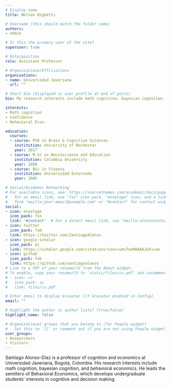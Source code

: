 ```yaml
---
# Display name
title: Nelson Bighetti

# Username (this should match the folder name)
authors:
- admin

# Is this the primary user of the site?
superuser: true

# Role/position
role: Assistant Professor 

# Organizations/Affiliations
organizations:
- name: Universidad Javeriana
  url: ""

# Short bio (displayed in user profile at end of posts)
bio: My research interests include math cognition, bayesian cognition.

interests:
- Math cognition
- Confidence
- Behavioral Econ.

education:
  courses:
  - course: PhD in Brain & Cognitive Sciences
    institution: University of Rochester
    year: 2017
  - course: M.Sc in Neuroscience and Education
    institution: Columbia University
    year: 2009
  - course: BSc in Finance
    institution: Universidad Externado
    year: 2005

# Social/Academic Networking
# For available icons, see: https://sourcethemes.com/academic/docs/page-builder/#icons
#   For an email link, use "fas" icon pack, "envelope" icon, and a link in the
#   form "mailto:your-email@example.com" or "#contact" for contact widget.
social:
- icon: envelope
  icon_pack: fas
  link: '#contact'  # For a direct email link, use "mailto:alonsosantiago@javeriana.edu.co.
- icon: twitter
  icon_pack: fab
  link: https://twitter.com/ZantiagoAlonso
- icon: google-scholar
  icon_pack: ai
  link: https://scholar.google.com/citations?user=ums7eeMAAAAJ&hl=en
- icon: github
  icon_pack: fab
  link: https://github.com/santiagoalonso
# Link to a PDF of your resume/CV from the About widget.
# To enable, copy your resume/CV to `static/files/cv.pdf` and uncomment the lines below.
# - icon: cv
#   icon_pack: ai
#   link: files/cv.pdf

# Enter email to display Gravatar (if Gravatar enabled in Config)
email: ""

# Highlight the author in author lists? (true/false)
highlight_name: false

# Organizational groups that you belong to (for People widget)
#   Set this to `[]` or comment out if you are not using People widget.
user_groups:
- Researchers
- Visitors
---
```


Santiago Alonso-Díaz is a professor of cognition and economics at Universidad Javeriana, Bogotá, Colombia. His research interests include math cognition, bayesian cognition, and behavioral economics. He leads the semillero of Behavioral Economics, which develops undergraduate students' interests in cognitive and decision making.



